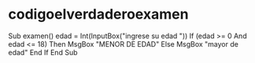 # codigoelverdaderoexamen
Sub examen()    edad = Int(InputBox("ingrese su edad "))     If (edad >= 0 And edad &lt;= 18) Then        MsgBox "MENOR DE EDAD"        Else          MsgBox "mayor de edad"                  End If           End Sub
